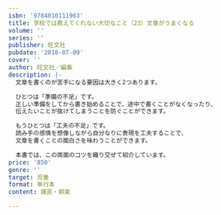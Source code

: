 ```yaml
---
isbn: '9784010111963'
title: 学校では教えてくれない大切なこと（23）文章がうまくなる
volume: ''
series: ''
publisher: 旺文社
pubdate: '2018-07-09'
cover: ''
author: 旺文社／編集
description: |-
  文章を書くのが苦手になる要因は大きく2つあります。

  ひとつは「準備の不足」です。
  正しい準備をしてから書き始めることで、途中で書くことがなくなったり、
  伝えたいことが抜けてしまうことを防ぐことができます。

  もうひとつは「工夫の不足」です。
  読み手の感情を想像しながら自分なりに表現を工夫することで、
  文章を書くことの面白さを味わうことができます。

  本書では、この両面のコツを織り交ぜて紹介しています。
price: '850'
genre: ''
target: 児童
format: 単行本
content: 諸芸・娯楽

---
```

